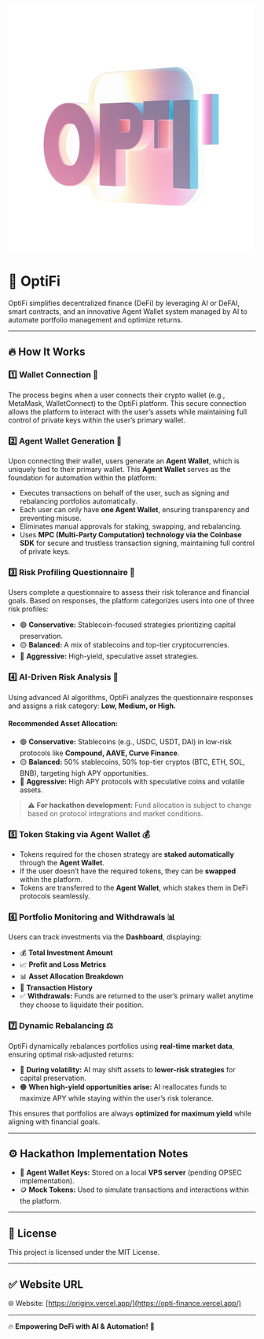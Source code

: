 ![OptiFi Logo](./public/logo.png)

# 🚀 OptiFi

OptiFi simplifies decentralized finance (DeFi) by leveraging AI or DeFAI, smart contracts, and an innovative Agent Wallet system managed by AI to automate portfolio management and optimize returns.

---

## 🔥 How It Works

### 1️⃣ Wallet Connection 🔌
The process begins when a user connects their crypto wallet (e.g., MetaMask, WalletConnect) to the OptiFi platform. This secure connection allows the platform to interact with the user’s assets while maintaining full control of private keys within the user’s primary wallet.

### 2️⃣ Agent Wallet Generation 🤖
Upon connecting their wallet, users generate an **Agent Wallet**, which is uniquely tied to their primary wallet. This **Agent Wallet** serves as the foundation for automation within the platform:

- Executes transactions on behalf of the user, such as signing and rebalancing portfolios automatically.
- Each user can only have **one Agent Wallet**, ensuring transparency and preventing misuse.
- Eliminates manual approvals for staking, swapping, and rebalancing.
- Uses **MPC (Multi-Party Computation) technology via the Coinbase SDK** for secure and trustless transaction signing, maintaining full control of private keys.

### 3️⃣ Risk Profiling Questionnaire 📝
Users complete a questionnaire to assess their risk tolerance and financial goals. Based on responses, the platform categorizes users into one of three risk profiles:

- 🟢 **Conservative:** Stablecoin-focused strategies prioritizing capital preservation.
- 🟡 **Balanced:** A mix of stablecoins and top-tier cryptocurrencies.
- 🔴 **Aggressive:** High-yield, speculative asset strategies.

### 4️⃣ AI-Driven Risk Analysis 🎯
Using advanced AI algorithms, OptiFi analyzes the questionnaire responses and assigns a risk category: **Low, Medium, or High.**

#### Recommended Asset Allocation:
- 🟢 **Conservative:** Stablecoins (e.g., USDC, USDT, DAI) in low-risk protocols like **Compound, AAVE, Curve Finance**.
- 🟡 **Balanced:** 50% stablecoins, 50% top-tier cryptos (BTC, ETH, SOL, BNB), targeting high APY opportunities.
- 🔴 **Aggressive:** High APY protocols with speculative coins and volatile assets.

> ⚠️ **For hackathon development:** Fund allocation is subject to change based on protocol integrations and market conditions.

### 5️⃣ Token Staking via Agent Wallet 💰
- Tokens required for the chosen strategy are **staked automatically** through the **Agent Wallet**.
- If the user doesn’t have the required tokens, they can be **swapped** within the platform.
- Tokens are transferred to the **Agent Wallet**, which stakes them in DeFi protocols seamlessly.

### 6️⃣ Portfolio Monitoring and Withdrawals 📊
Users can track investments via the **Dashboard**, displaying:
- 💰 **Total Investment Amount**
- 📈 **Profit and Loss Metrics**
- 📊 **Asset Allocation Breakdown**
- 🔄 **Transaction History**
- ✅ **Withdrawals:** Funds are returned to the user’s primary wallet anytime they choose to liquidate their position.

### 7️⃣ Dynamic Rebalancing ⚖️
OptiFi dynamically rebalances portfolios using **real-time market data**, ensuring optimal risk-adjusted returns:

- 🔵 **During volatility:** AI may shift assets to **lower-risk strategies** for capital preservation.
- 🟠 **When high-yield opportunities arise:** AI reallocates funds to maximize APY while staying within the user’s risk tolerance.

This ensures that portfolios are always **optimized for maximum yield** while aligning with financial goals.

---

## ⚙️ Hackathon Implementation Notes
- 🔐 **Agent Wallet Keys:** Stored on a local **VPS server** (pending OPSEC implementation).
- 🪙 **Mock Tokens:** Used to simulate transactions and interactions within the platform.

---

## 📜 License
This project is licensed under the MIT License.

---

## ✅ Website URL
🌐 Website: [https://originx.vercel.app/](https://opti-finance.vercel.app/)  

---

🔥 **Empowering DeFi with AI & Automation!** 🚀